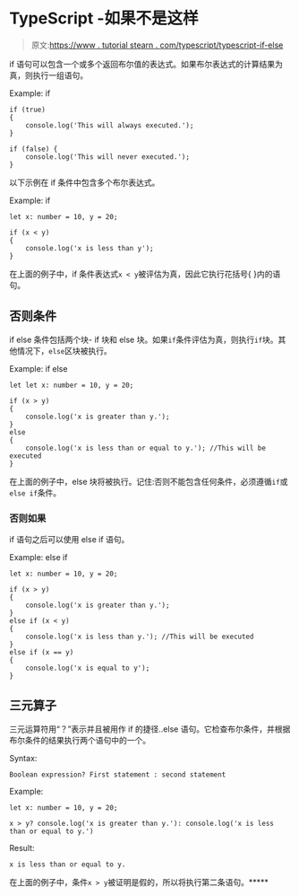 # TypeScript -如果不是这样

> 原文:[https://www . tutorial stearn . com/typescript/typescript-if-else](https://www.tutorialsteacher.com/typescript/typescript-if-else)

if 语句可以包含一个或多个返回布尔值的表达式。如果布尔表达式的计算结果为真，则执行一组语句。

Example: if 

```
if (true) 
{
    console.log('This will always executed.');
}

if (false) {
    console.log('This will never executed.');
} 
```

以下示例在 if 条件中包含多个布尔表达式。

Example: if 

```
let x: number = 10, y = 20;

if (x < y) 
{
    console.log('x is less than y');
} 
```

在上面的例子中，if 条件表达式`x < y`被评估为真，因此它执行花括号{ }内的语句。

## 否则条件

if else 条件包括两个块- if 块和 else 块。如果`if`条件评估为真，则执行`if`块。其他情况下，`else`区块被执行。

Example: if else 

```
let let x: number = 10, y = 20;

if (x > y) 
{
    console.log('x is greater than y.');
} 
else
{
    console.log('x is less than or equal to y.'); //This will be executed
} 
```

在上面的例子中，else 块将被执行。记住:否则不能包含任何条件，必须遵循`if`或`else if`条件。

### 否则如果

if 语句之后可以使用 else if 语句。

Example: else if 

```
let x: number = 10, y = 20;

if (x > y) 
{
    console.log('x is greater than y.');
} 
else if (x < y)
{
    console.log('x is less than y.'); //This will be executed
}
else if (x == y) 
{
    console.log('x is equal to y');
} 
```

## 三元算子

三元运算符用“？”表示并且被用作 if 的捷径..else 语句。它检查布尔条件，并根据布尔条件的结果执行两个语句中的一个。

Syntax:

```
Boolean expression? First statement : second statement

```

Example: 

```
let x: number = 10, y = 20;

x > y? console.log('x is greater than y.'): console.log('x is less than or equal to y.') 
```

Result:

```
x is less than or equal to y.

```

在上面的例子中，条件`x > y`被证明是假的，所以将执行第二条语句。*****